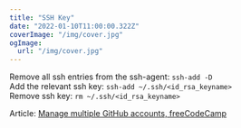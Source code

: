 ```yaml
---
title: "SSH Key"
date: "2022-01-10T11:00:00.322Z"
coverImage: "/img/cover.jpg"
ogImage:
  url: "/img/cover.jpg"
---
```


Remove all ssh entries from the ssh-agent: `ssh-add -D`  
Add the relevant ssh key: `ssh-add ~/.ssh/<id_rsa_keyname>`  
Remove ssh key: `rm ~/.ssh/<id_rsa_keyname>`

Article: [Manage multiple GitHub accounts, freeCodeCamp](https://www.freecodecamp.org/news/manage-multiple-github-accounts-the-ssh-way-2dadc30ccaca/)
